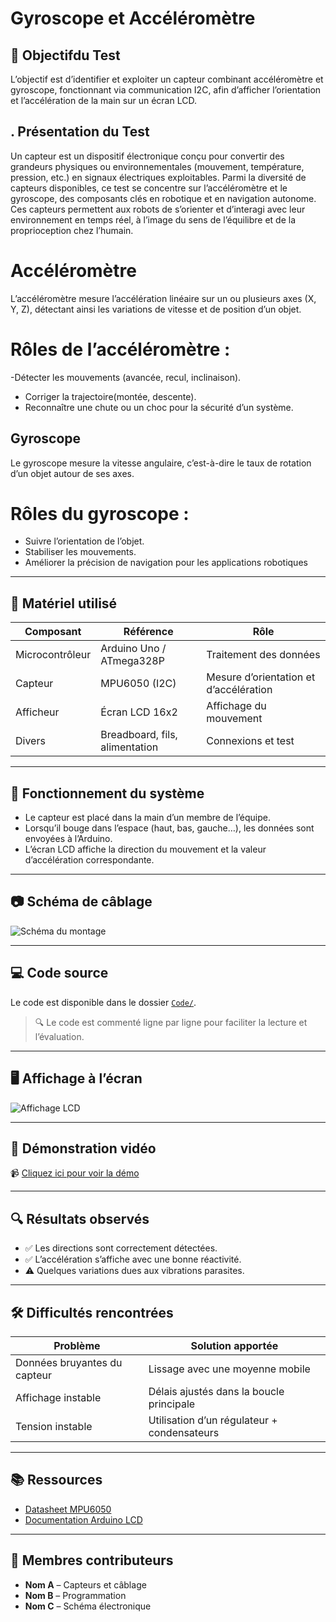 # Gyroscope et Accéléromètre

## 🎯 Objectifdu Test
L’objectif est d’identifier et exploiter un capteur combinant accéléromètre et gyroscope, fonctionnant via communication I2C, afin d’afficher l’orientation et l’accélération de la main sur un écran LCD.
## . Présentation du Test
Un capteur est un dispositif électronique conçu pour convertir des grandeurs physiques ou environnementales (mouvement, température, pression, etc.) en signaux électriques exploitables.  Parmi la diversité de capteurs disponibles, ce test se concentre sur l’accéléromètre et le gyroscope, des composants clés en robotique et en navigation autonome. Ces capteurs permettent aux robots de s’orienter et d’interagi avec leur environnement en temps réel, à l’image du sens de l’équilibre et de la proprioception chez l’humain.
# Accéléromètre
L’accéléromètre mesure l’accélération linéaire sur un ou plusieurs axes (X, Y, Z), détectant ainsi les variations de vitesse et de position d’un objet.  
# Rôles de l’accéléromètre :
-Détecter les mouvements (avancée, recul, inclinaison).  
- Corriger la trajectoire(montée, descente).  
- Reconnaître une chute ou un choc pour la sécurité d’un système.  
## Gyroscope
Le gyroscope mesure la vitesse angulaire, c’est-à-dire le taux de rotation d’un objet autour de ses axes.

# Rôles du gyroscope :
- Suivre l’orientation de l’objet.  
- Stabiliser les mouvements.  
- Améliorer la précision de navigation pour les applications robotiques 



---

## 🔧 Matériel utilisé

| Composant | Référence | Rôle |
|-----------|-----------|------|
| Microcontrôleur | Arduino Uno / ATmega328P | Traitement des données |
| Capteur | MPU6050 (I2C) | Mesure d’orientation et d’accélération |
| Afficheur | Écran LCD 16x2 | Affichage du mouvement |
| Divers | Breadboard, fils, alimentation | Connexions et test |

---

## 🧠 Fonctionnement du système

- Le capteur est placé dans la main d’un membre de l’équipe.
- Lorsqu’il bouge dans l’espace (haut, bas, gauche…), les données sont envoyées à l’Arduino.
- L’écran LCD affiche la direction du mouvement et la valeur d’accélération correspondante.

---

## 📷 Schéma de câblage

![Schéma du montage](../Images/schema_montage.png)


---

## 💻 Code source

Le code est disponible dans le dossier [`Code/`](../Code/gyroscope_affichage.ino).

> 🔍 Le code est commenté ligne par ligne pour faciliter la lecture et l’évaluation.

---

## 🖥️ Affichage à l’écran

![Affichage LCD](../Images/affichage_LCD.png)

---

## 🎥 Démonstration vidéo

📹 [Cliquez ici pour voir la démo](../Video/demo_gyro.mp4)

---

## 🔍 Résultats observés

- ✅ Les directions sont correctement détectées.
- ✅ L’accélération s’affiche avec une bonne réactivité.
- ⚠️ Quelques variations dues aux vibrations parasites.

---

## 🛠️ Difficultés rencontrées

| Problème | Solution apportée |
|----------|--------------------|
| Données bruyantes du capteur | Lissage avec une moyenne mobile |
| Affichage instable | Délais ajustés dans la boucle principale |
| Tension instable | Utilisation d’un régulateur + condensateurs |

---

## 📚 Ressources

- [Datasheet MPU6050](https://invensense.tdk.com/products/motion-tracking/6-axis/mpu-6050/)
- [Documentation Arduino LCD](https://www.arduino.cc/en/Tutorial/HelloWorld)

---

## 👥 Membres contributeurs

- **Nom A** – Capteurs et câblage
- **Nom B** – Programmation
- **Nom C** – Schéma électronique
